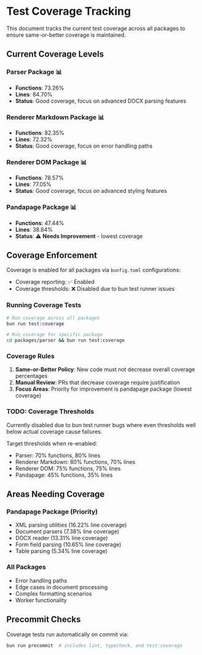 # Test Coverage Tracking

This document tracks the current test coverage across all packages to ensure same-or-better coverage is maintained.

## Current Coverage Levels

### Parser Package 📊
- **Functions**: 73.26%
- **Lines**: 84.70%
- **Status**: Good coverage, focus on advanced DOCX parsing features

### Renderer Markdown Package 📊  
- **Functions**: 82.35%
- **Lines**: 72.32%
- **Status**: Good coverage, focus on error handling paths

### Renderer DOM Package 📊
- **Functions**: 78.57% 
- **Lines**: 77.05%
- **Status**: Good coverage, focus on advanced styling features

### Pandapage Package 📊
- **Functions**: 47.44%
- **Lines**: 38.84%
- **Status**: ⚠️ **Needs Improvement** - lowest coverage

## Coverage Enforcement

Coverage is enabled for all packages via `bunfig.toml` configurations:
- Coverage reporting: ✅ Enabled
- Coverage thresholds: ❌ Disabled due to bun test runner issues

### Running Coverage Tests

```bash
# Run coverage across all packages
bun run test:coverage

# Run coverage for specific package
cd packages/parser && bun run test:coverage
```

### Coverage Rules

1. **Same-or-Better Policy**: New code must not decrease overall coverage percentages
2. **Manual Review**: PRs that decrease coverage require justification
3. **Focus Areas**: Priority for improvement is pandapage package (lowest coverage)

### TODO: Coverage Thresholds

Currently disabled due to bun test runner bugs where even thresholds well below actual coverage cause failures. 

Target thresholds when re-enabled:
- Parser: 70% functions, 80% lines
- Renderer Markdown: 80% functions, 70% lines  
- Renderer DOM: 75% functions, 75% lines
- Pandapage: 45% functions, 35% lines

## Areas Needing Coverage

### Pandapage Package (Priority)
- XML parsing utilities (16.22% line coverage)
- Document parsers (7.38% line coverage)
- DOCX reader (13.31% line coverage)
- Form field parsing (10.65% line coverage)
- Table parsing (5.34% line coverage)

### All Packages
- Error handling paths
- Edge cases in document processing
- Complex formatting scenarios
- Worker functionality

## Precommit Checks

Coverage tests run automatically on commit via:
```bash
bun run precommit  # includes lint, typecheck, and test:coverage
```